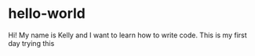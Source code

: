 # hello-world

Hi!
My name is Kelly and I want to learn how to write code.
This is my first day trying this
